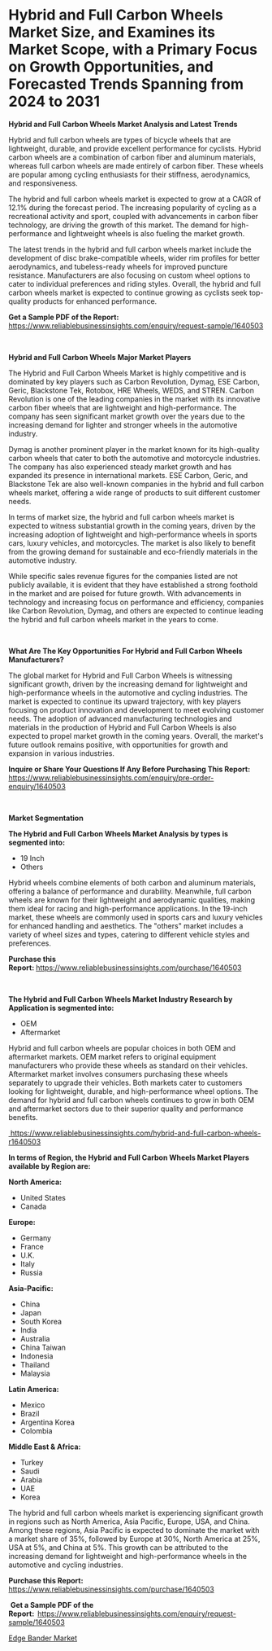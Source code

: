 <p><h1>Hybrid and Full Carbon Wheels Market Size, and Examines its Market Scope, with a Primary Focus on Growth Opportunities, and Forecasted Trends Spanning from 2024 to 2031</h1></p><p><strong>Hybrid and Full Carbon Wheels Market Analysis and Latest Trends</strong></p>
<p><p>Hybrid and full carbon wheels are types of bicycle wheels that are lightweight, durable, and provide excellent performance for cyclists. Hybrid carbon wheels are a combination of carbon fiber and aluminum materials, whereas full carbon wheels are made entirely of carbon fiber. These wheels are popular among cycling enthusiasts for their stiffness, aerodynamics, and responsiveness.</p><p>The hybrid and full carbon wheels market is expected to grow at a CAGR of 12.1% during the forecast period. The increasing popularity of cycling as a recreational activity and sport, coupled with advancements in carbon fiber technology, are driving the growth of this market. The demand for high-performance and lightweight wheels is also fueling the market growth.</p><p>The latest trends in the hybrid and full carbon wheels market include the development of disc brake-compatible wheels, wider rim profiles for better aerodynamics, and tubeless-ready wheels for improved puncture resistance. Manufacturers are also focusing on custom wheel options to cater to individual preferences and riding styles. Overall, the hybrid and full carbon wheels market is expected to continue growing as cyclists seek top-quality products for enhanced performance.</p></p>
<p><strong>Get a Sample PDF of the Report:&nbsp;</strong> <a href="https://www.reliablebusinessinsights.com/enquiry/request-sample/1640503">https://www.reliablebusinessinsights.com/enquiry/request-sample/1640503</a></p>
<p>&nbsp;</p>
<p><strong>Hybrid and Full Carbon Wheels Major Market Players</strong></p>
<p><p>The Hybrid and Full Carbon Wheels Market is highly competitive and is dominated by key players such as Carbon Revolution, Dymag, ESE Carbon, Geric, Blackstone Tek, Rotobox, HRE Wheels, WEDS, and STREN. Carbon Revolution is one of the leading companies in the market with its innovative carbon fiber wheels that are lightweight and high-performance. The company has seen significant market growth over the years due to the increasing demand for lighter and stronger wheels in the automotive industry.</p><p>Dymag is another prominent player in the market known for its high-quality carbon wheels that cater to both the automotive and motorcycle industries. The company has also experienced steady market growth and has expanded its presence in international markets. ESE Carbon, Geric, and Blackstone Tek are also well-known companies in the hybrid and full carbon wheels market, offering a wide range of products to suit different customer needs.</p><p>In terms of market size, the hybrid and full carbon wheels market is expected to witness substantial growth in the coming years, driven by the increasing adoption of lightweight and high-performance wheels in sports cars, luxury vehicles, and motorcycles. The market is also likely to benefit from the growing demand for sustainable and eco-friendly materials in the automotive industry.</p><p>While specific sales revenue figures for the companies listed are not publicly available, it is evident that they have established a strong foothold in the market and are poised for future growth. With advancements in technology and increasing focus on performance and efficiency, companies like Carbon Revolution, Dymag, and others are expected to continue leading the hybrid and full carbon wheels market in the years to come.</p></p>
<p>&nbsp;</p>
<p><strong>What Are The Key Opportunities For Hybrid and Full Carbon Wheels Manufacturers?</strong></p>
<p><p>The global market for Hybrid and Full Carbon Wheels is witnessing significant growth, driven by the increasing demand for lightweight and high-performance wheels in the automotive and cycling industries. The market is expected to continue its upward trajectory, with key players focusing on product innovation and development to meet evolving customer needs. The adoption of advanced manufacturing technologies and materials in the production of Hybrid and Full Carbon Wheels is also expected to propel market growth in the coming years. Overall, the market's future outlook remains positive, with opportunities for growth and expansion in various industries.</p></p>
<p><strong>Inquire or Share Your Questions If Any Before Purchasing This Report:</strong> <a href="https://www.reliablebusinessinsights.com/enquiry/pre-order-enquiry/1640503">https://www.reliablebusinessinsights.com/enquiry/pre-order-enquiry/1640503</a></p>
<p>&nbsp;</p>
<p><strong>Market Segmentation</strong></p>
<p><strong>The Hybrid and Full Carbon Wheels Market Analysis by types is segmented into:</strong></p>
<p><ul><li>19 Inch</li><li>Others</li></ul></p>
<p><p>Hybrid wheels combine elements of both carbon and aluminum materials, offering a balance of performance and durability. Meanwhile, full carbon wheels are known for their lightweight and aerodynamic qualities, making them ideal for racing and high-performance applications. In the 19-inch market, these wheels are commonly used in sports cars and luxury vehicles for enhanced handling and aesthetics. The "others" market includes a variety of wheel sizes and types, catering to different vehicle styles and preferences.</p></p>
<p><strong>Purchase this Report:&nbsp;</strong><a href="https://www.reliablebusinessinsights.com/purchase/1640503">https://www.reliablebusinessinsights.com/purchase/1640503</a></p>
<p>&nbsp;</p>
<p><strong>The Hybrid and Full Carbon Wheels Market Industry Research by Application is segmented into:</strong></p>
<p><ul><li>OEM</li><li>Aftermarket</li></ul></p>
<p><p>Hybrid and full carbon wheels are popular choices in both OEM and aftermarket markets. OEM market refers to original equipment manufacturers who provide these wheels as standard on their vehicles. Aftermarket market involves consumers purchasing these wheels separately to upgrade their vehicles. Both markets cater to customers looking for lightweight, durable, and high-performance wheel options. The demand for hybrid and full carbon wheels continues to grow in both OEM and aftermarket sectors due to their superior quality and performance benefits.</p></p>
<p><a href="https://www.reliablebusinessinsights.com/hybrid-and-full-carbon-wheels-r1640503">&nbsp;https://www.reliablebusinessinsights.com/hybrid-and-full-carbon-wheels-r1640503</a></p>
<p><strong>In terms of Region, the Hybrid and Full Carbon Wheels Market Players available by Region are:</strong></p>
<p>
    <p> <strong> North America: </strong>
        <ul>
            <li>United States</li>
            <li>Canada</li>
        </ul>
        </p> 
    <p> <strong> Europe: </strong>
        <ul>
            <li>Germany</li>
            <li>France</li>
            <li>U.K.</li>
            <li>Italy</li>
            <li>Russia</li>
        </ul>
        </p> 
    <p> <strong> Asia-Pacific: </strong>
        <ul>
            <li>China</li>
            <li>Japan</li>
            <li>South Korea</li>
            <li>India</li>
            <li>Australia</li>
            <li>China Taiwan</li>
            <li>Indonesia</li>
            <li>Thailand</li>
            <li>Malaysia</li>
        </ul>
        </p> 
    <p> <strong> Latin America: </strong>
        <ul>
            <li>Mexico</li>
            <li>Brazil</li>
            <li>Argentina Korea</li>
            <li>Colombia</li>
        </ul>
        </p> 
    <p> <strong> Middle East & Africa: </strong>
        <ul>
            <li>Turkey</li>
            <li>Saudi</li>
            <li>Arabia</li>
            <li>UAE</li>
            <li>Korea</li>
        </ul>
    </p>
    </p>
<p><p>The hybrid and full carbon wheels market is experiencing significant growth in regions such as North America, Asia Pacific, Europe, USA, and China. Among these regions, Asia Pacific is expected to dominate the market with a market share of 35%, followed by Europe at 30%, North America at 25%, USA at 5%, and China at 5%. This growth can be attributed to the increasing demand for lightweight and high-performance wheels in the automotive and cycling industries.</p></p>
<p><strong>Purchase this Report: </strong><a href="https://www.reliablebusinessinsights.com/purchase/1640503">https://www.reliablebusinessinsights.com/purchase/1640503</a></p>
<p>&nbsp;<strong>Get a Sample PDF of the Report:&nbsp;&nbsp;</strong><a href="https://www.reliablebusinessinsights.com/enquiry/request-sample/1640503">https://www.reliablebusinessinsights.com/enquiry/request-sample/1640503</a></p>
<p><strong></strong></p>
<p><p><a href="https://github.com/joannesouthgate/Market-Research-Report-List-4/blob/main/edge-bander-market.md">Edge Bander Market</a></p></p>